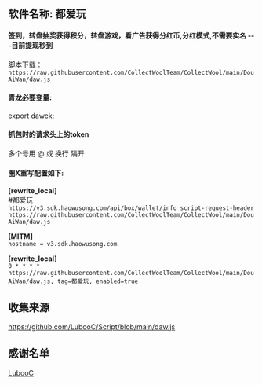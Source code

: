 ## 软件名称: **都爱玩** 

#### 签到，转盘抽奖获得积分，转盘游戏，看广告获得分红币,分红模式,不需要实名 ---目前提现秒到

脚本下载：  
`https://raw.githubusercontent.com/CollectWoolTeam/CollectWool/main/DouAiWan/daw.js`

#### 青龙必要变量:  
export dawck: 

#### 抓包时的请求头上的token 
多个号用 @ 或 换行 隔开 
 
#### 圈X重写配置如下:  
**[rewrite_local]**  
#都爱玩  
`https://v3.sdk.haowusong.com/api/box/wallet/info script-request-header https://raw.githubusercontent.com/CollectWoolTeam/CollectWool/main/DouAiWan/daw.js`  
  
**[MITM]**  
`hostname = v3.sdk.haowusong.com`  
  
**[rewrite_local]**  
`0 * * * * https://raw.githubusercontent.com/CollectWoolTeam/CollectWool/main/DouAiWan/daw.js, tag=都爱玩, enabled=true`


## 收集来源

https://github.com/LubooC/Script/blob/main/daw.js

## 感谢名单  

[LubooC](https://github.com/LubooC)
